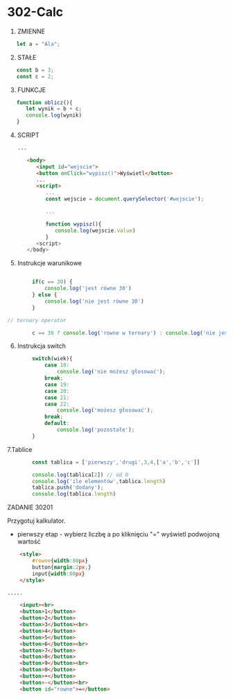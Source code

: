 # 302-Calc

1. ZMIENNE
```js
   let a = "Ala";
```
2. STAŁE
```js
   const b = 3;
   const c = 2;
```
3. FUNKCJE
```js
   function oblicz(){
      let wynik = b + c;
      console.log(wynik)
   }
```
4. SCRIPT
   ```html
   ...
   
      <body>
         <input id="wejscie">
         <button onClick="wypisz()">Wyświetl</button>
         ...
         <script>
            ...
            const wejscie = document.querySelector('#wejscie');

            ...
   
            function wypisz(){
               console.log(wejscie.value)
            }
         <script>
      </body>
   ```
5. Instrukcje warunikowe

```js

        if(c == 30) {
            console.log('jest równe 30')
        } else {
            console.log('nie jest równe 30')
        }

// ternary operator

        c == 30 ? console.log('rowne w ternary') : console.log('nie jest rowne 30')
```

6. Instrukcja switch
```js
        switch(wiek){
            case 18:
                console.log('nie możesz głosować');
            break;
            case 19:
            case 20:
            case 21:
            case 22:
                console.log('możesz głosować');
            break;
            default:
                console.log('pozostałe');
        }
```

7.Tablice

```js
        const tablica = ['pierwszy','drugi',3,4,['a','b','c']]

        console.log(tablica[2]) // od 0
        console.log('ile elementów',tablica.length)
        tablica.push('dodany');
        console.log(tablica.length)
```

ZADANIE 30201

Przygotuj kalkulator.

- pierwszy etap - wybierz liczbę a po kliknięciu "=" wyświetl podwojoną wartość

```html
    <style>
        #rowne{width:80px}
        button{margin:2px;}
        input{width:80px}
    </style>

.....

    <input><br>
    <button>1</button>
    <button>2</button>
    <button>3</button><br>
    <button>4</button>
    <button>5</button>
    <button>6</button><br>
    <button>7</button>
    <button>8</button>
    <button>9</button><br>
    <button>0</button>
    <button>+</button>
    <button>-</button><br>
    <button id="rowne">=</button>

```

